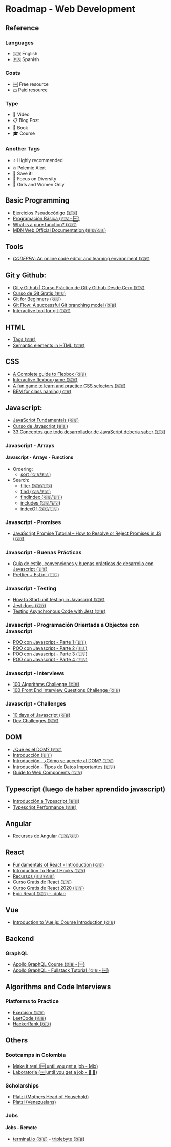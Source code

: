 # Roadmap - Web Development

## Reference
### Languages
- :uk: English
- :es: Spanish

### Costs
- :free: Free resource
- :dollar: Paid resource

### Type
- :cinema: Video
- :clipboard: Blog Post
- :blue_book: Book
- :mortar_board: Course

### Another Tags
- :star: Highly recommended
- :fire: Polemic Alert
- :paperclip: Save it!
- :rainbow: Focus on Diversity
- :woman: Girls and Women Only


## Basic Programming
- [Ejercicios Pseudocódigo (:es:)](https://codigofacilito.com/articulos/ejercicios-pseudocodigo)
- [Programación Básica (:es: - :free:)](https://platzi.com/cursos/programacion-basica/)
- [What is a pure function? (:uk:)](https://medium.com/javascript-scene/master-the-javascript-interview-what-is-a-pure-function-d1c076bec976)
- [MDN Web Official Documentation (:es:/:uk:)](https://developer.mozilla.org)

## Tools
- [*CODEPEN*: An online code editor and learning environment (:uk:)](https://codepen.io/)

## Git y Github:
- [Git y Github | Curso Práctico de Git y Github Desde Cero (:es:)](https://www.youtube.com/watch?v=HiXLkL42tMU)
- [Curso de Git Gratis (:es:)](https://codigofacilito.com/cursos/git)
- [Git for Beginners (:uk:) ](https://dev.to/purveshshende2/git-for-beginners-3il6)
- [Git Flow: A successful Git branching model (:uk:)](https://nvie.com/posts/a-successful-git-branching-model/)
- [Interactive tool for git (:uk:)](https://github.com/jlord/git-it-electron)

## HTML
- [Tags (:uk:)](https://allthetags.com/)
- [Semantic elements in HTML (:uk:)](https://www.w3schools.com/html/html5_semantic_elements.asp)

## CSS
- [A Complete guide to Flexbox (:uk:)](https://css-tricks.com/snippets/css/a-guide-to-flexbox/)
- [Interactive flexbox game (:uk:)](https://flexboxfroggy.com/#es)
- [A fun game to learn and practice CSS selectors (:uk:)](https://flukeout.github.io/)
- [BEM for class naming (:uk:)](http://getbem.com/introduction/)

## Javascript:
- [JavaScript Fundamentals (:uk:)](https://thinkster.io/topics/javascript-fundamentals)
- [Curso de Javascript (:es:)](https://edutin.com/curso-de-javascript-4284)
- [33 Conceptos que todo desarrollador de JavaScript debería saber (:es:)](https://github.com/adonismendozaperez/33-js-conceptos)

### Javascript - Arrays
#### Javascript - Arrays - Functions
- Ordering: 
  - [sort (:uk:/:es:)](https://developer.mozilla.org/es/docs/Web/JavaScript/Referencia/Objetos_globales/Array/sort)
- Search:
  - [filter (:uk:/:es:)](https://developer.mozilla.org/es/docs/Web/JavaScript/Referencia/Objetos_globales/Array/filter)
  - [find (:uk:/:es:)](https://developer.mozilla.org/es/docs/Web/JavaScript/Referencia/Objetos_globales/Array/find)
  - [findIndex (:uk:/:es:)](https://developer.mozilla.org/es/docs/Web/JavaScript/Referencia/Objetos_globales/Array/findIndex)
  - [includes (:uk:/:es:)](https://developer.mozilla.org/es/docs/Web/JavaScript/Referencia/Objetos_globales/Array/includes)
  - [indexOf (:uk:/:es:)](https://developer.mozilla.org/es/docs/Web/JavaScript/Referencia/Objetos_globales/Array/indexOf)
  
### Javascript - Promises
  - [JavaScript Promise Tutorial – How to Resolve or Reject Promises in JS (:uk:)](https://www.freecodecamp.org/news/javascript-promise-tutorial-how-to-resolve-or-reject-promises-in-js/)
  
### Javascript - Buenas Prácticas
- [Guía de estilo, convenciones y buenas prácticas de desarrollo con Javascript (:es:)](https://medium.com/@davidenq/gu%C3%ADa-de-estilo-convenciones-y-buenas-pr%C3%A1cticas-de-desarrollo-con-javascript-d2e9ef80d63b)
- [Prettier + EsLint (:es:)](https://medium.com/capua-dev/integrando-prettier-con-eslint-961d1d8b716c)
  
### Javascript - Testing
- [How to Start unit testing in Javascript (:uk:)](https://www.freecodecamp.org/news/how-to-start-unit-testing-javascript)
- [Jest docs (:uk:)](https://jestjs.io/docs/en/getting-started)
- [Testing Asynchronous Code with Jest (:uk:)](https://jestjs.io/docs/en/asynchronous)

### Javascript - Programación Orientada a Objectos con Javascript

- [POO con Javascript - Parte 1 (:es:)](https://www.youtube.com/watch?v=QWAAiskbzZo)
- [POO con Javascript - Parte 2 (:es:)](https://www.youtube.com/watch?v=WwbnGBxkvuc)
- [POO con Javascript - Parte 3 (:es:)](https://www.youtube.com/watch?v=61w-5rHL-64)
- [POO con Javascript - Parte 4 (:es:)](https://www.youtube.com/watch?v=mIsdqd6Q5u8)

### Javascript - Interviews
- [100 Algorithms Challenge (:uk:)](https://thinkster.io/tutorials/100-algorithms-challenge)
- [100 Front End Interview Questions Challenge (:uk:)](https://thinkster.io/tutorials/100-front-end-interview-questions-challenge) 

### Javascript - Challenges
- [10 days of Javascript (:uk:)](https://www.hackerrank.com/domains/tutorials/10-days-of-javascript)
- [Dev Challenges (:uk:)](https://devchallenges.io/)

## DOM
- [¿Qué es el DOM? (:es:)](https://www.youtube.com/watch?v=jgU3Wn0Txec)
- [Introducción (:es:)](https://developer.mozilla.org/es/docs/Referencia_DOM_de_Gecko/Introducci%C3%B3n)
- [Introducción - ¿Cómo se accede al DOM? (:es:)](https://developer.mozilla.org/es/docs/Referencia_DOM_de_Gecko/Introducci%C3%B3n#.C2.BFC.C3.B3mo_se_accede_al_DOM.3F)
- [Introducción - Tipos de Datos Importantes (:es:)](https://developer.mozilla.org/es/docs/Referencia_DOM_de_Gecko/Introducci%C3%B3n#Tipos_de_datos_importantes)
- [Guide to Web Components (:uk:)](https://developers.google.com/web/fundamentals/web-components)

## Typescript (luego de haber aprendido javascript)

- [Introducción a Typescript (:es:)](https://youtu.be/FufR-Vailzk)
- [Typescript Performance (:uk:)](https://github.com/microsoft/TypeScript/wiki/Performance)

## Angular
- [Recursos de Angular (:es:/:uk:)](https://github.com/mayrascript/angular-resources)

## React
- [Fundamentals of React - Introduction (:uk:)](https://thinkster.io/tutorials/fundamentals-of-react-introduction)
- [Introduction To React Hooks (:uk:)](https://thinkster.io/tutorials/introduction-to-react-hooks)
- [Recursos (:es:/:uk:)](https://es.reactjs.org/community/courses.html)
- [Curso Gratis de React (:es:)](https://codigofacilito.com/cursos/curso-gratis-de-react)
- [Curso Gratis de React 2020 (:es:)](https://midu.dev/curso-gratis-react-2020/)
- [Epic React (:uk:) - :dolar:](https://epicreact.dev/)

## Vue
- [Introduction to Vue.js: Course Introduction (:uk:)](https://thinkster.io/tutorials/introduction-to-vuejs)

## Backend

### GraphQL
- [Apollo GraphQL Course (:uk: - :free:)](https://odyssey.apollographql.com/)
- [Apollo GraphQL - Fullstack Tutorial (:uk: - :free:)](https://github.com/apollographql/fullstack-tutorial)


## Algorithms and Code Interviews

### Platforms to Practice
- [Exercism (:uk:)](https://exercism.io/)
- [LeetCode (:uk:)](https://leetcode.com/)
- [HackerRank (:uk:)](https://www.hackerrank.com/)

## Others

### Bootcamps in Colombia
- [Make it real (:free: until you get a job - Mix)](https://makeitreal.camp/top)
- [Laboratoria (:free: until you get a job - :rainbow: :woman:)](https://www.laboratoria.la/)

### Scholarships
- [Platzi (Mothers Head of Household)](https://platzi.com/blog/beca-madres/)
- [Platzi (Venezuelans)](https://platzi.com/blog/cursos-platzi-venezuela-gratis/)

### Jobs

#### Jobs - Remote
- [terminal.io (:uk:)](https://terminal.io/)
- [triplebyte (:uk:)](https://triplebyte.com/)

